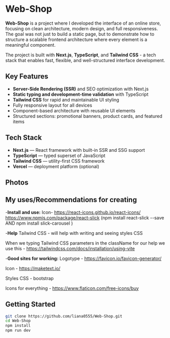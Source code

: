 # Web-Shop

**Web-Shop** is a project where I developed the interface of an online store, focusing on clean architecture, modern design, and full responsiveness.  
The goal was not just to build a static page, but to demonstrate how to structure a scalable frontend architecture where every element is a meaningful component.

The project is built with **Next.js**, **TypeScript**, and **Tailwind CSS** - a tech stack that enables fast, flexible, and well-structured interface development.

## Key Features

- **Server-Side Rendering (SSR)** and SEO optimization with Next.js
- **Static typing and development-time validation** with TypeScript
- **Tailwind CSS** for rapid and maintainable UI styling
- Fully responsive layout for all devices
- Component-based architecture with reusable UI elements
- Structured sections: promotional banners, product cards, and featured items


## Tech Stack

- **Next.js** — React framework with built-in SSR and SSG support
- **TypeScript** — typed superset of JavaScript
- **Tailwind CSS** — utility-first CSS framework
- **Vercel** — deployment platform (optional)

## Photos


## My uses/Recommendations for creating
-**Install and use:**
Icon- https://react-icons.github.io/react-icons/
https://www.npmjs.com/package/react-slick    (npm install react-slick --save    AND  npm install slick-carousel )

-**Help**
Tailwind CSS - will help with writing and seeing styles CSS

When we typing Tailwind CSS parameters in the className for our help we use this - https://tailwindcss.com/docs/installation/using-vite

-**Good sites for working:**
Logotype - https://favicon.io/favicon-generator/

Icon - https://maketext.io/

Styles CSS - bootstrap

Icons for everything - https://www.flaticon.com/free-icons/buy 

## Getting Started
```bash
git clone https://github.com/liana0555/Web-Shop.git
cd Web-Shop
npm install
npm run dev
